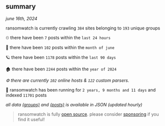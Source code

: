 
## summary
_june 16th, 2024_

ransomwatch is currently crawling `384` sites belonging to `193` unique groups

⏲ there have been `7` posts within the `last 24 hours`

🦈 there have been `102` posts within the `month of june`

🪐 there have been `1178` posts within the `last 90 days`

🏚 there have been `2244` posts within the `year of 2024`

_⚙️ there are currently `102` online hosts & `122` custom parsers._

🦕 ransomwatch has been running for `2 years, 9 months and 11 days` and indexed `11701` posts

_all data  [(groups)](http://ransomwhat.telemetry.ltd/groups) and [(posts)](http://ransomwhat.telemetry.ltd/posts) is available in JSON (updated hourly)_

> ransomwatch is fully [open source](https://github.com/joshhighet/ransomwatch#ransomwatch--). please consider [sponsoring](https://github.com/sponsors/joshhighet) if you find it useful!
